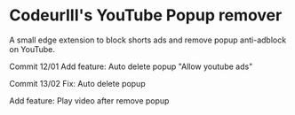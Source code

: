 # CodeurIII's YouTube Popup remover
A small edge extension to block shorts ads and remove popup anti-adblock on YouTube.

Commit 12/01
Add feature:
Auto delete popup "Allow youtube ads"

Commit 13/02
Fix:
Auto delete popup

Add feature:
Play video after remove popup